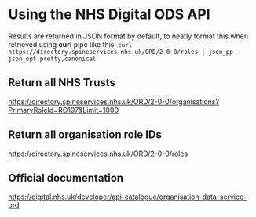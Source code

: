# Using the NHS Digital ODS API

Results are returned in JSON format by default, to neatly format this when retrieved using **curl** pipe like this: `curl https://directory.spineservices.nhs.uk/ORD/2-0-0/roles | json_pp -json_opt pretty,canonical`

## Return all NHS Trusts

<https://directory.spineservices.nhs.uk/ORD/2-0-0/organisations?PrimaryRoleId=RO197&Limit=1000>

## Return all organisation role IDs

<https://directory.spineservices.nhs.uk/ORD/2-0-0/roles>

## Official documentation

<https://digital.nhs.uk/developer/api-catalogue/organisation-data-service-ord>
